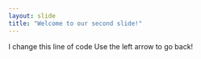 ```yaml
---
layout: slide
title: "Welcome to our second slide!"
---
```

I change this line of code
Use the left arrow to go back!
